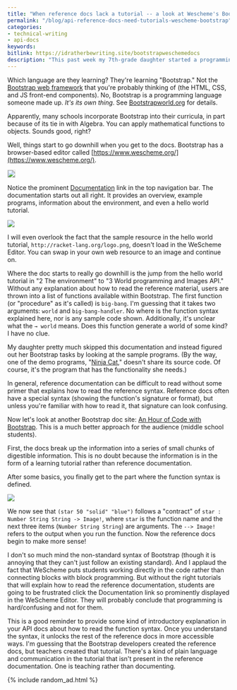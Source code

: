 ```yaml
---
title: "When reference docs lack a tutorial -- a look at Wescheme's Bootstrap documentation for students learning programming"
permalink: "/blog/api-reference-docs-need-tutorials-wescheme-bootstrap"
categories:
- technical-writing
- api-docs
keywords:
bitlink: https://idratherbewriting.site/bootstrapweschemedocs
description: "This past week my 7th-grade daughter started a programming component in her Algebra class. I was elated about this because, sadly, whenever she needs help with math, I'm usually not much help. My wife is much sharper with math and seems to remember everything, so she takes the lead. But with the switch into programming, I got called up from the dugout to help out. After I browsed the material assigned and required tasks, I started to feel sorry for my daughter, the teacher, and the whole school's attempt to jump into programming."
---
```


Which language are they learning? They're learning "Bootstrap." Not the [Bootstrap web framework](https://getbootstrap.com/) that you're probably thinking of (the HTML, CSS, and JS front-end components). No, Bootstrap is a programming language someone made up. *It's its own thing*. See [Bootstrapworld.org](https://www.bootstrapworld.org/) for details.

Apparently, many schools incorporate Bootstrap into their curricula, in part because of its tie in with Algebra. You can apply mathematical functions to objects. Sounds good, right?

Well, things start to go downhill when you get to the docs. Bootstrap has a browser-based editor called [https://www.wescheme.org/](https://www.wescheme.org/).

<a href="https://www.wescheme.org/openEditor"><img style="border: 1px solid #dedede" src="https://s3.us-west-1.wasabisys.com/idbwmedia.com/images/weschemeeditor.png"/></a>

Notice the prominent [Documentation](https://www.wescheme.org/doc/wescheme.html) link in the top navigation bar. The documentation starts out all right. It provides an overview, example programs, information about the environment, and even a hello world tutorial.  

<a href="https://www.wescheme.org/doc/wescheme.html"><img src="https://s3.us-west-1.wasabisys.com/idbwmedia.com/images/weschemedocpage.png"/></a>

I will even overlook the fact that the sample resource in the hello world tutorial, `http://racket-lang.org/logo.png`, doesn't load in the WeScheme Editor. You can swap in your own web resource to an image and continue on.

Where the doc starts to really go downhill is the jump from the hello world tutorial in "2 The environment" to "3 World programming and Images API." Without any explanation about how to read the reference material, users are thrown into a list of functions available within Bootstrap. The first function (or "procedure" as it's called) is `big-bang`. I'm guessing that it takes two arguments: `world` and `big-bang-handler`. No where is the function syntax explained here, nor is any sample code shown. Additionally, it's unclear what the `→ world` means. Does this function generate a world of some kind? I have no clue.

My daughter pretty much skipped this documentation and instead figured out her Bootstrap tasks by looking at the sample programs. (By the way, one of the demo programs, "[Ninja Cat](https://www.wescheme.org/run?publicId=sggzRzgU5T)," doesn't share its source code. Of course, it's the program that has the functionality she needs.)

In general, reference documentation can be difficult to read without some primer that explains how to read the reference syntax. Reference docs often have a special syntax (showing the function's signature or format), but unless you're familiar with how to read it, that signature can look confusing.

Now let's look at another Bootstrap doc site: [An Hour of Code with Bootstrap](https://www.bootstrapworld.org/materials/spring2020/courses/hour-of-code/en-us/). This is a much better approach for the audience (middle school students).

First, the docs break up the information into a series of small chunks of digestible information. This is no doubt because the information is in the form of a learning tutorial rather than reference documentation.

After some basics, you finally get to the part where the function syntax is defined.

<a href="https://www.bootstrapworld.org/materials/spring2020/courses/hour-of-code/en-us/#"><img src="https://s3.us-west-1.wasabisys.com/idbwmedia.com/images/hourofcodebootstrap.png"/></a>

We now see that `(star 50 "solid" "blue")` follows a "contract" of `star : Number String String -> Image!`, where `star` is the function name and the next three items (`Number String String`) are arguments. The `--> Image!` refers to the output when you run the function. Now the reference docs begin to make more sense!

I don't so much mind the non-standard syntax of Bootstrap (though it is annoying that they can't just follow an existing standard). And I applaud the fact that WeScheme puts students working directly in the code rather than connecting blocks with block programming. But without the right tutorials that will explain how to read the reference documentation, students are going to be frustrated click the Documentation link so prominently displayed in the WeScheme Editor. They will probably conclude that programming is hard/confusing and not for them.

This is a good reminder to provide some kind of introductory explanation in your API docs about how to read the function syntax. Once you understand the syntax, it unlocks the rest of the reference docs in more accessible ways. I'm guessing that the Bootstrap developers created the reference docs, but teachers created that tutorial. There's a kind of plain language and communication in the tutorial that isn't present in the reference documentation. One is teaching rather than documenting.

{% include random_ad.html %}
